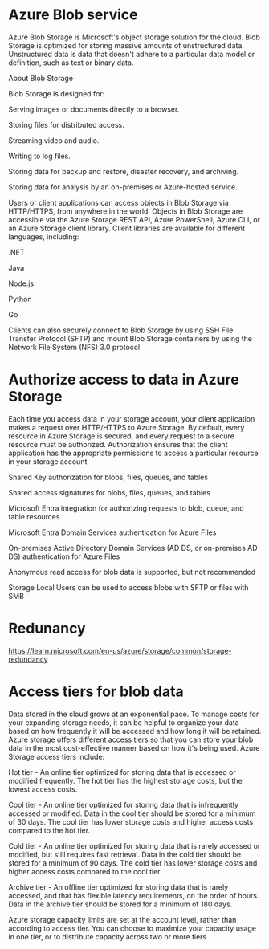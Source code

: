 # Azure Blob service

Azure Blob Storage is Microsoft's object storage solution for the cloud. Blob Storage is optimized for storing massive amounts of unstructured data. Unstructured data is data that doesn't adhere to a particular data model or definition, such as text or binary data.

About Blob Storage

Blob Storage is designed for:

Serving images or documents directly to a browser.

Storing files for distributed access.

Streaming video and audio.

Writing to log files.

Storing data for backup and restore, disaster recovery, and archiving.

Storing data for analysis by an on-premises or Azure-hosted service.

Users or client applications can access objects in Blob Storage via HTTP/HTTPS, from anywhere in the world. Objects in Blob Storage are accessible via the Azure Storage REST API, Azure PowerShell, Azure CLI, or an Azure Storage client library. Client libraries are available for different languages, including:

.NET

Java

Node.js

Python

Go

Clients can also securely connect to Blob Storage by using SSH File Transfer Protocol (SFTP) and mount Blob Storage containers by using the Network File System (NFS) 3.0 protocol

# Authorize access to data in Azure Storage

Each time you access data in your storage account, your client application makes a request over HTTP/HTTPS to Azure Storage. By default, every resource in Azure Storage is secured, and every request to a secure resource must be authorized. Authorization ensures that the client application has the appropriate permissions to access a particular resource in your storage account

Shared Key authorization for blobs, files, queues, and tables

Shared access signatures for blobs, files, queues, and tables

Microsoft Entra integration for authorizing requests to blob, queue, and table resources

Microsoft Entra Domain Services authentication for Azure Files

On-premises Active Directory Domain Services (AD DS, or on-premises AD DS) authentication for Azure Files

Anonymous read access for blob data is supported, but not recommended

Storage Local Users can be used to access blobs with SFTP or files with SMB

# Redunancy

https://learn.microsoft.com/en-us/azure/storage/common/storage-redundancy

# Access tiers for blob data

Data stored in the cloud grows at an exponential pace. To manage costs for your expanding storage needs, it can be helpful to organize your data based on how frequently it will be accessed and how long it will be retained. Azure storage offers different access tiers so that you can store your blob data in the most cost-effective manner based on how it's being used. Azure Storage access tiers include:

Hot tier - An online tier optimized for storing data that is accessed or modified frequently. The hot tier has the highest storage costs, but the lowest access costs.

Cool tier - An online tier optimized for storing data that is infrequently accessed or modified. Data in the cool tier should be stored for a minimum of 30 days. The cool tier has lower storage costs and higher access costs compared to the hot tier.

Cold tier - An online tier optimized for storing data that is rarely accessed or modified, but still requires fast retrieval. Data in the cold tier should be stored for a minimum of 90 days. The cold tier has lower storage costs and higher access costs compared to the cool tier.

Archive tier - An offline tier optimized for storing data that is rarely accessed, and that has flexible latency requirements, on the order of hours. Data in the archive tier should be stored for a minimum of 180 days.

Azure storage capacity limits are set at the account level, rather than according to access tier. You can choose to maximize your capacity usage in one tier, or to distribute capacity across two or more tiers
